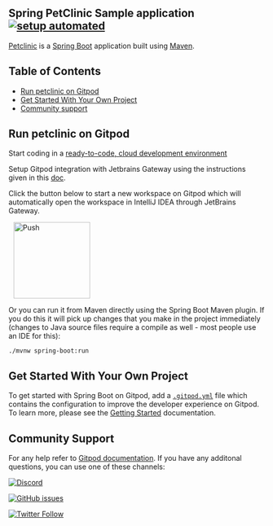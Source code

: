## Spring PetClinic Sample application [![setup automated](https://img.shields.io/badge/Gitpod-ready_to_code-orange?logo=gitpod)](https://gitpod.io/#https://github.com/gitpod-io/spring-petclinic)

[Petclinic](https://github.com/spring-projects/spring-petclinic) is a [Spring Boot](https://spring.io/guides/gs/spring-boot/) application built using [Maven](https://spring.io/guides/gs/maven/).

## Table of Contents

- [Run petclinic on Gitpod](#run-petclinic-on-gitpod)
- [Get Started With Your Own Project](#get-started-with-your-own-project)
- [Community support](#community-support)

## Run petclinic on Gitpod

Start coding in a [ready-to-code, cloud development environment](https://www.gitpod.io)

Setup Gitpod integration with Jetbrains Gateway using the instructions given in this [doc](https://www.gitpod.io/docs/ides-and-editors/intellij).

Click the button below to start a new workspace on Gitpod which will automatically open the workspace in IntelliJ IDEA through JetBrains Gateway.

<a href="https://gitpod.io/#https://github.com/gitpod-io/spring-petclinic" style="padding: 10px;">
    <img src="https://gitpod.io/button/open-in-gitpod.svg" width="150" alt="Push" align="center">
</a>

Or you can run it from Maven directly using the Spring Boot Maven plugin. If you do this it will pick up changes that you make in the project immediately (changes to Java source files require a compile as well - most people use an IDE for this):

```
./mvnw spring-boot:run
```

## Get Started With Your Own Project

To get started with Spring Boot on Gitpod, add a [`.gitpod.yml`](./.gitpod.yml) file which contains the configuration to improve the developer experience on Gitpod. To learn more, please see the [Getting Started](https://www.gitpod.io/docs/getting-started) documentation.

## Community Support

For any help refer to [Gitpod documentation](https://gitpod.io/workspaces). If you have any additonal questions, you can use one of these channels:

[![Discord](https://img.shields.io/discord/816244985187008514?color=7289da&logo=Discord&style=for-the-badge)](https://discord.com/channels/816244985187008514/903225840660279296)

[![GitHub issues](https://img.shields.io/github/issues/gitpod-io/template-java-spring-boot-gradle?logo=Github&style=for-the-badge)](https://github.com/gitpod-io/spring-petclinic/issues)

[![Twitter Follow](https://img.shields.io/twitter/follow/gitpod?label=Gitpod&logo=twitter&style=for-the-badge)](https://twitter.com/gitpod)

